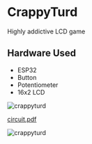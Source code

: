 # CrappyTurd
Highly addictive LCD game

## Hardware Used

- ESP32
- Button
- Potentiometer
- 16x2 LCD

![crappyturd](https://github.com/user-attachments/assets/cf6de3a2-1ea3-4bc8-b760-9456df9d572d)

[circuit.pdf](https://github.com/user-attachments/files/16349824/circuit.pdf)

![crappyturd](https://github.com/user-attachments/assets/2b3870c7-a5b2-4246-bb64-fea2a02aceab)
